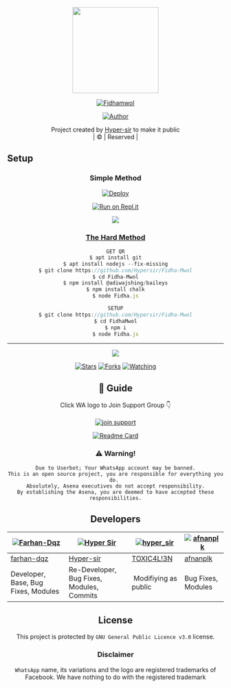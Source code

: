 
<div align="center">
  <img border-radius: 15px src="https://i.imgur.com/dCrPuyu.jpeg" width="200" height="200"/>
  <p align="center">
<a href="#"><img title="Fidhamwol" src="https://img.shields.io/badge/fidha-mwol-green?colorA=%23ff0000&colorB=%23017e40&style=for-the-badge"></a>
</p>
  <p align="center">
<a href="https://github.com/Hypersir"><img title="Author" src="https://img.shields.io/badge/Author-Hyper-Sir/Fidhamwol?color=blue&style=for-the-badge&logo=whatsapp"></a>
</p>
</div>
<p align="center">
Project created by <a href="https://github.com/Hypersir">Hyper-sir</a> to make it public
    <br>
       | © |
        Reserved |
    <br> 
</p>

## Setup
<div align="center">

  ### Simple Method
  
[![Deploy](https://www.herokucdn.com/deploy/button.svg)](https://heroku.com/deploy?template=https://github.com/Hypersir/Fidha-Mwol) 
  
[![Run on Repl.it](https://repl.it/badge/github/quiec/whatsAlfa)](https://replit.com/@Farhandqz/JulieMwol)

  <a href="https://youtu.be/0pU8N611-Oc"><img src="https://img.shields.io/badge/-watch%20video-critical?style=for-the-badge&logo=youtube&logoColor=white">
<br>
### The Hard Method
```js
GET QR
$ apt install git
$ apt install nodejs --fix-missing
$ git clone https://github.com/Hypersir/Fidha-Mwol
$ cd Fidha-Mwol
$ npm install @adiwajshing/baileys
$ npm install chalk
$ node Fidha.js
```
      
```js
SETUP
$ git clone https://github.com/Hypersir/Fidha-Mwol
$ cd FidhaMwol
$ npm i
$ node Fidha.js
```

----

  <p align="center">
  <a href="httsp://github.com/Hypersir/Fidha-Mwol">
    
<a href="https://github.com/Hypersir/followers">
<img src="https://img.shields.io/github/repo-size/Hypersir/Fidha-Mwol?color=green&label=Repo%20total%20size&style=plastic">
<p align="center">
<a href="https://github.com/Hypersir/followers"
<img title="Followers" src="https://img.shields.io/github/followers/Hypersir?color=blue&style=flat-square"></a>
<a href="https://github.com/Hypersir/Fidha-Mwol/stargazers/"><img title="Stars" src="https://img.shields.io/github/stars/Hypersir/Fidha-Mwol?color=blue&style=flat-square"></a>
<a href="https://github.com/Hypersir/Fidha-Mwol/network/members"><img title="Forks" src="https://img.shields.io/github/forks/Hypersir/Fidha-Mwol?color=blue&style=flat-square"></a>
<a href="https://github.com/Hypersir/Fidha-Mwol/watchers"><img title="Watching" src="https://img.shields.io/github/watchers/Hypersir/Fidha-Mwol?label=Watchers&color=blue&style=flat-square"></a>
</p>

## 📢 Guide
Click WA logo to Join Support Group 👇
    <br>
<br>
  <a href="https://chat.whatsapp.com/ECPIf8gi8DaITTeTppAj2q"><img title="join support" src="https://img.shields.io/badge/join_support-afnanplk/pinkymwol?color=black&style=for-the-badge&logo=whatsapp"></a>
  <div align="center">
       
  [![Readme Card](https://github-readme-stats.vercel.app/api/pin/?username=Hypersir&repo=Fidha-Mwol&theme=nightowl)](https://github.com/Hypersir/Fidha-Mwol)
  </div>
    
### ⚠️ Warning! 
```
Due to Userbot; Your WhatsApp account may be banned.
This is an open source project, you are responsible for everything you do. 
Absolutely, Asena executives do not accept responsibility.
By establishing the Asena, you are deemed to have accepted these responsibilities.
```

## Developers
  <div align="center">
    
  [![Farhan-Dqz](https://github.com/farhan-dqz.png?size=100)](https://github.com/farhan-dqz) | [![Hyper Sir](https://i.imgur.com/SY6ApKW.jpeg)](https://github.com/Hypersir) |  [![hyper_sir](https://github.com/Alien-alfa.png?size=100)](https://github.com/AI-VIKI) | [![afnanplk](https://github.com/afnanplk.png?size=100)](https://github.com/afnanplk) 
----|----|----|----
[farhan-dqz](https://github.com/farhan-dqz) | [Hyper-sir](https://github.com/Hypersir) | [TOXIC4L!3N](https://github.com/AI-VIKI) | [afnanplk](https://github.com/afnanplk) 
Developer, Base, Bug Fixes, Modules| Re-Developer, Bug Fixes, Modules, Commits |  Modifiying  as   public | Bug Fixes, Modules 
  </div>
    


## License
This project is protected by `GNU General Public Licence v3.0` license.

### Disclaimer
`WhatsApp` name, its variations and the logo are registered trademarks of Facebook. We have nothing to do with the registered trademark
